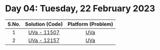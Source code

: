 # Day 04: Tuesday, 22 February 2023

| S.No. |                      Solution (Code)                      |                    Platform (Problem)                    |
| :---: | :-------------------------------------------------------: | :------------------------------------------------------: |
|   1   | [UVa - 11507](/Day%2003%20-%20220223/UVa%20-%2011507.cpp) | [UVa](http://uva.onlinejudge.org/external/115/11507.pdf) |
|   2   | [UVa - 12157](/Day%2003%20-%20220223/UVa%20-%2012157.cpp) | [UVa](http://uva.onlinejudge.org/external/121/12157.pdf) |
